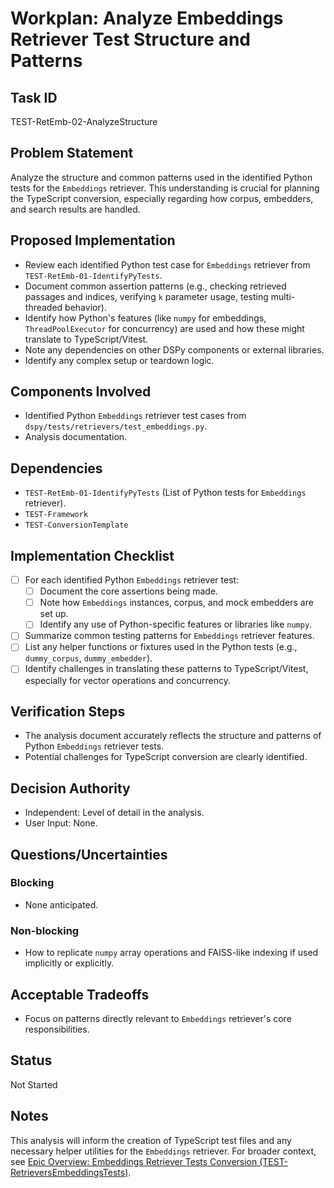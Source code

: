 # Workplan: Analyze Embeddings Retriever Test Structure and Patterns

## Task ID
TEST-RetEmb-02-AnalyzeStructure

## Problem Statement
Analyze the structure and common patterns used in the identified Python tests for the `Embeddings` retriever. This understanding is crucial for planning the TypeScript conversion, especially regarding how corpus, embedders, and search results are handled.

## Proposed Implementation
- Review each identified Python test case for `Embeddings` retriever from `TEST-RetEmb-01-IdentifyPyTests`.
- Document common assertion patterns (e.g., checking retrieved passages and indices, verifying `k` parameter usage, testing multi-threaded behavior).
- Identify how Python's features (like `numpy` for embeddings, `ThreadPoolExecutor` for concurrency) are used and how these might translate to TypeScript/Vitest.
- Note any dependencies on other DSPy components or external libraries.
- Identify any complex setup or teardown logic.

## Components Involved
- Identified Python `Embeddings` retriever test cases from `dspy/tests/retrievers/test_embeddings.py`.
- Analysis documentation.

## Dependencies
- `TEST-RetEmb-01-IdentifyPyTests` (List of Python tests for `Embeddings` retriever).
- `TEST-Framework`
- `TEST-ConversionTemplate`

## Implementation Checklist
- [ ] For each identified Python `Embeddings` retriever test:
    - [ ] Document the core assertions being made.
    - [ ] Note how `Embeddings` instances, corpus, and mock embedders are set up.
    - [ ] Identify any use of Python-specific features or libraries like `numpy`.
- [ ] Summarize common testing patterns for `Embeddings` retriever features.
- [ ] List any helper functions or fixtures used in the Python tests (e.g., `dummy_corpus`, `dummy_embedder`).
- [ ] Identify challenges in translating these patterns to TypeScript/Vitest, especially for vector operations and concurrency.

## Verification Steps
- The analysis document accurately reflects the structure and patterns of Python `Embeddings` retriever tests.
- Potential challenges for TypeScript conversion are clearly identified.

## Decision Authority
- Independent: Level of detail in the analysis.
- User Input: None.

## Questions/Uncertainties
### Blocking
- None anticipated.
### Non-blocking
- How to replicate `numpy` array operations and FAISS-like indexing if used implicitly or explicitly.

## Acceptable Tradeoffs
- Focus on patterns directly relevant to `Embeddings` retriever's core responsibilities.

## Status
Not Started

## Notes
This analysis will inform the creation of TypeScript test files and any necessary helper utilities for the `Embeddings` retriever.
For broader context, see [Epic Overview: Embeddings Retriever Tests Conversion (TEST-RetrieversEmbeddingsTests)](../../docs/planning/workplans/TEST-RetrieversEmbeddingsTests.md).